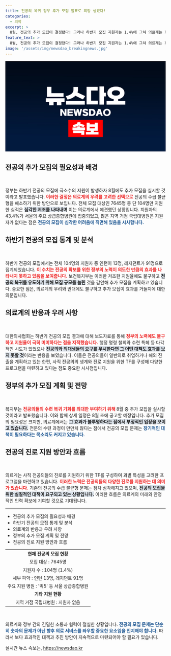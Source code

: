 ```yaml
---
title: 전공의 복귀 정부 추가 모집 발표로 희망 생겼다!
categories:
  - 의학
excerpt: >
  8월, 전공의 추가 모집이 결정됐다! 그러나 하반기 모집 지원자는 1.4%에 그쳐 의료계는 회의적인 반응. 정부의 여러 대책에도 불구하고 전공의의 복귀는 쉽지 않아 보이는데, 그 배경과 전망을 알아보세요!
feature_text: >
  8월, 전공의 추가 모집이 결정됐다! 그러나 하반기 모집 지원자는 1.4%에 그쳐 의료계는 회의적인 반응. 정부의 여러 대책에도 불구하고 전공의의 복귀는 쉽지 않아 보이는데, 그 배경과 전망을 알아보세요!
image: '/assets/img/newsdao_breakingnews.jpg'
---
```


<p><img src="/assets/img/newsdao_breakingnews.jpg" alt="cryptoinkorea 속보" /></p>

<h2 data-ke-size="size26">전공의 추가 모집의 필요성과 배경</h2>

<p data-ke-size="size16">&nbsp;</p>

<p>정부는 하반기 전공의 모집에 극소수의 지원이 발생하자 8월에도 추가 모집을 실시할 것이라고 발표했습니다. <b><span style="color: #ee2323;">이러한 결정은 의료계의 우려를 고려한 선택으로</span></b> 전공의 수급 불균형을 해소하기 위한 방안으로 보입니다. 전체 모집 대상인 7645명 중 단 104명만 지원한 실적은 <b><span style="background-color: #21538527;">심각한 저조를 나타내며</span></b> 이는 의료계에서 예견했던 상황입니다. 지원자의 43.4%가 서울의 주요 상급종합병원에 집중되었고, 많은 지역 거점 국립대병원은 지원자가 없다는 점은 <b><span style="color: #1a5490;">전공의 모집이 심각한 어려움에 직면해 있음을 시사합니다.</span></b></p>

<h2 data-ke-size="size26">하반기 전공의 모집 통계 및 분석</h2>

<p data-ke-size="size16">&nbsp;</p>

<p>하반기 전공의 모집에서는 전체 104명의 지원자 중 인턴이 13명, 레지던트가 91명으로 집계되었습니다. <b><span style="color: #ee2323;">이 수치는 전공의 확보를 위한 정부의 노력이 의도한 만큼의 효과를 나타내지 못하고 있음을 보여줍니다.</span></b> 보건복지부는 이러한 저조한 지원율에도 불구하고 <b><span style="background-color: #21538527;">전공의 복귀를 유도하기 위해 모집 규모를 늘린</span></b> 것을 감안해 추가 모집을 계획하고 있습니다. 중요한 점은, 의료계의 우려와 반대에도 불구하고 추가 모집이 효과를 거둘지에 대한 의문입니다. </p>

<h2 data-ke-size="size26">의료계의 반응과 우려 사항</h2>

<p data-ke-size="size16">&nbsp;</p>

<p>대한의사협회는 하반기 전공의 모집 결과에 대해 보도자료를 통해 <b><span style="color: #ee2323;">정부의 노력에도 불구하고 지원율이 극히 미미하다는 점을 지적했습니다.</span></b> 행정 명령 철회와 수련 특혜 등 다각적인 시도가 있었으나 <b><span style="background-color: #21538527;">전공의와 의대생들의 요구를 무시한다면 그 어떤 대책도 효과를 보지 못할 것</span></b>이라는 반응을 보였습니다. 이들은 전공의들이 일반의로 취업하거나 해외 진출을 계획하고 있는 한편, 사직 전공의의 생계와 진로 지원을 위한 TF를 구성해 다양한 프로그램을 마련하고 있다는 점도 중요한 시사점입니다.</p>

<h2 data-ke-size="size26">정부의 추가 모집 계획 및 전망</h2>

<p data-ke-size="size16">&nbsp;</p>

<p>복지부는 <b><span style="color: #ee2323;">전공의들의 수련 복귀 기회를 최대한 부여하기 위해 </span></b>8월 중 추가 모집을 실시할 것이라고 발표했습니다. 이와 함께 상세 일정은 8월 초에 공고할 예정입니다. 추가 모집의 필요성은 크지만, 의료계에서는 <b><span style="background-color: #21538527;">그 효과가 불투명하다는 점에서 부정적인 입장을 보이고 있습니다.</span></b> 전문의 수련 과정이 만만치 않다는 점에서 전공의 모집 문제는 <b><span style="color: #1a5490;">장기적인 대책이 필요하다는 목소리도 커지고 있습니다.</span></b></p>

<h2 data-ke-size="size26">전공의 진로 지원 방안과 흐름</h2>

<p data-ke-size="size16">&nbsp;</p>

<p>의료계는 사직 전공의들의 진로를 지원하기 위한 TF를 구성하여 과별 특성을 고려한 프로그램을 마련하고 있습니다. <b><span style="color: #ee2323;">이러한 노력은 전공의들의 다양한 진로를 지원하는 데 의미가 있습니다.</span></b> 기존의 전공의 수급 불균형 문제는 점차 심각해지고 있으며, <b><span style="background-color: #21538527;">전공의 모집을 위한 실질적인 대책이 요구되고 있는 상황입니다.</span></b> 이러한 흐름은 의료계의 미래와 안정적인 인력 확보에 기여할 것으로 기대됩니다.</p>

<hr>

<ul>
  <li>전공의 추가 모집의 필요성과 배경</li>
  <li>하반기 전공의 모집 통계 및 분석</li>
  <li>의료계의 반응과 우려 사항</li>
  <li>정부의 추가 모집 계획 및 전망</li>
  <li>전공의 진로 지원 방안과 흐름</li>
</ul>

<table style="width: 100%; border-collapse: collapse;">
  <tr>
    <td style="text-align: center; height: 17px;"><b>현재 전공의 모집 현황</b></td>
  </tr>
  <tr>
    <td style="text-align: center; height: 17px;">모집 대상 : 7645명</td>
  </tr>
  <tr>
    <td style="text-align: center; height: 17px;">지원자 수 : 104명 (1.4%)</td>
  </tr>
  <tr>
    <td style="text-align: center; height: 17px;">세부 파악 : 인턴 13명, 레지던트 91명</td>
  </tr>
  <tr>
    <td style="text-align: center; height: 17px;">주요 지원 병원 : '빅5' 등 서울 상급종합병원</td>
  </tr>
  <tr>
    <td style="text-align: center; height: 17px;"><b>기타 지원 현황</b></td>
  </tr>
  <tr>
    <td style="text-align: center; height: 17px;">지역 거점 국립대병원 : 지원자 없음</td>
  </tr>
</table>

<p data-ke-size="size16">&nbsp;</p> 

<p>의료계와 정부 간의 긴밀한 소통과 협력이 절실한 상황입니다. <b><span style="color: #1a5490;">전공의 모집 문제는 단순히 숫자의 문제가 아닌 향후 의료 서비스를 좌우할 중요한 요소임을 인지해야 합니다.</span></b> 따라서 보다 효과적인 대책과 추진 방안이 지속적으로 마련되어야 할 필요가 있습니다.</p>
실시간 뉴스 속보는, <a href="https://newsdao.kr" rel="dofollow">https://newsdao.kr</a>


